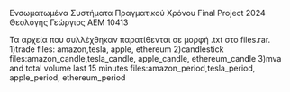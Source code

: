 Ενσωματωμένα Συστήματα Πραγματικού Χρόνου 
Final Project 2024
Θεολόγης Γεώργιος ΑΕΜ 10413

Τα αρχεία που συλλέχθηκαν παρατίθενται σε μορφή .txt στο files.rar.
1)trade files: amazon,tesla, apple, ethereum
2)candlestick files:amazon_candle,tesla_candle, apple_candle, ethereum_candle
3)mva and total volume last 15 minutes files:amazon_period,tesla_period, apple_period, ethereum_period
